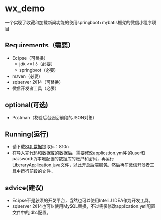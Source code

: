 # wx_demo
一个实现了收藏和加载新闻功能的使用springboot+mybatis框架的微信小程序项目
## Requirements（需要）
* Eclipse（可替换）
    * jdk >=1.8（必要）
    * springboot（必要）
* maven（必要）
* sqlserver 2014（可替换）
* 微信开发者工具（必要）
## optional(可选)
* Postman（校验后台返回前段的JSON对象）
## Running(运行)
* 请下载[SQL数据](https://pan.baidu.com/s/1XhwgsZCG6_99UhIRECBFKA )提取码：810n
* 在导入完代码和数据库的数据后，需要修改application.yml中的user和password:为本地配置的数据库的账户和密码，再运行LiberaryApplication.java文件，以此开启后端服务。然后再在微信开发者工具中运行前段的文件。
## advice(建议)
 * Eclipse不是必须的开发平台，当然也可以使用IntelliJ IDEA作为开发工具。
 * sqlserver 2014也可以使用MySQL替换，不过需要修改application.yml配置文件中的jdbc配置。
